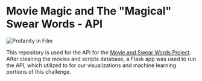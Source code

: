 # Movie Magic and The "Magical" Swear Words - API
![Profanity in Film](https://static.rogerebert.com/uploads/review/primary_image/reviews/good-boys-movie-review-2019/hero_good-boys-movie-review-1.jpg)

This repository is used for the API for the [Movie and Swear Words Project](https://github.com/tiffanyycheng99/Movies_and_Swear_Words). After cleaning the movies and scripts database, a Flask app was used to run the API, which utilized to for our visualizations and machine learning portions of this challenge.

